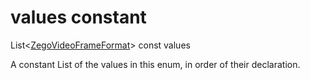 


# values constant







List&lt;[ZegoVideoFrameFormat](../../zego_uikit_prebuilt_live_audio_room/ZegoVideoFrameFormat.md)> const values
  




<p>A constant List of the values in this enum, in order of their declaration.</p>










